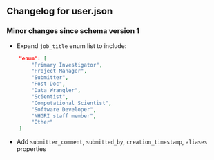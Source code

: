 ## Changelog for user.json

### Minor changes since schema version 1

* Expand `job_title` enum list to include:
```json
    "enum": [
        "Primary Investigator",
        "Project Manager",
        "Submitter",
        "Post Doc",
        "Data Wrangler",
        "Scientist",
        "Computational Scientist",
        "Software Developer",
        "NHGRI staff member",
        "Other"
    ]
```
* Add `submitter_comment`, `submitted_by`, `creation_timestamp`, `aliases` properties
